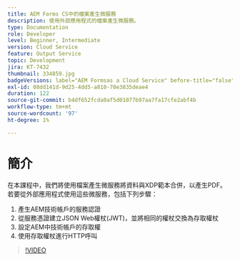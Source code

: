 ```yaml
---
title: AEM Forms CS中的檔案產生微服務
description: 使用外部應用程式的檔案產生微服務。
type: Documentation
role: Developer
level: Beginner, Intermediate
version: Cloud Service
feature: Output Service
topic: Development
jira: KT-7432
thumbnail: 334859.jpg
badgeVersions: label="AEM Formsas a Cloud Service" before-title="false"
exl-id: 08dd141d-9d25-4dd5-a810-70e3835deae4
duration: 122
source-git-commit: b4df652fcda0af5d01077b97aa7fa17cfe2abf4b
workflow-type: tm+mt
source-wordcount: '97'
ht-degree: 1%

---
```


# 簡介

在本課程中，我們將使用檔案產生微服務將資料與XDP範本合併，以產生PDF。 若要從外部應用程式使用這些微服務，包括下列步驟：

1. 產生AEM技術帳戶的服務認證
1. 從服務憑證建立JSON Web權杖(JWT)，並將相同的權杖交換為存取權杖
1. 設定AEM中技術帳戶的存取權
1. 使用存取權杖進行HTTP呼叫

>[!VIDEO](https://video.tv.adobe.com/v/334859?quality=12&learn=on)

